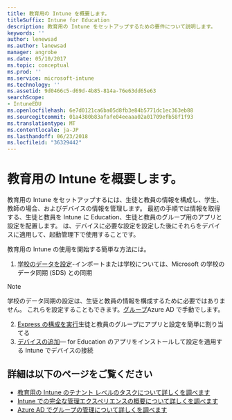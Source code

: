 ```yaml
---
title: 教育用の Intune を概要します。
titleSuffix: Intune for Education
description: 教育用の Intune をセットアップするための要件について説明します。
keywords: ''
author: lenewsad
ms.author: lanewsad
manager: angrobe
ms.date: 05/10/2017
ms.topic: conceptual
ms.prod: ''
ms.service: microsoft-intune
ms.technology: ''
ms.assetid: 9d0466c5-d69d-4b85-814a-76e63dd65e63
searchScope:
- IntuneEDU
ms.openlocfilehash: 6e7d0121ca6ba05d8fb3e84b5771dc1ec363eb88
ms.sourcegitcommit: 01a4380b83afafe04eeaaa02a01709efb58f1f93
ms.translationtype: MT
ms.contentlocale: ja-JP
ms.lasthandoff: 06/23/2018
ms.locfileid: "36329442"
---
```

# <a name="get-started-with-intune-for-education"></a>教育用の Intune を概要します。

教育用の Intune をセットアップするには、生徒と教員の情報を構成し、学生、教師の場合、およびデバイスの情報を管理します。 最初の手順では情報を取得する、生徒と教員を Intune に Education、生徒と教員のグループ用のアプリと設定を配置します。 は、デバイスに必要な設定を設定した後にそれらをデバイスに適用して、起動管理下で使用することです。

教育用の Intune の使用を開始する簡単な方法には。

1. [学校のデータを設定](what-is-school-data-sync.md)-インポートまたは学校については、Microsoft の学校のデータ同期 (SDS) との同期

> [!NOTE]
> 学校のデータ同期の設定は、生徒と教員の情報を構成するために必要ではありません。 これらを設定することもできます。[グループ](what-are-groups.md)Azure AD で手動でします。

2. [Express の構成を実行](what-is-express-configuration.md)生徒と教員のグループにアプリと設定を簡単に割り当てる
3. [デバイスの追加](how-do-i-add-devices.md)— for Education のアプリをインストールして設定を適用する Intune でデバイスの接続

## <a name="find-out-more"></a>詳細は以下のページをご覧ください
- [教育用の Intune のテナント レベルのタスクについて詳しくを調べます](what-are-tenants.md)
- [Intune での完全な管理エクスペリエンスの概要について詳しくを調べます](https://docs.microsoft.com/intune/get-started/start-with-a-paid-subscription-to-microsoft-intune)
- [Azure AD でグループの管理について詳しくを調べます](https://docs.microsoft.com/azure/active-directory/active-directory-groups-create-azure-portal)
